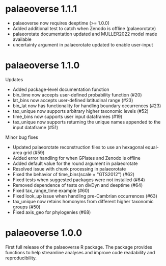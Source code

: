 # palaeoverse 1.1.1

* palaeoverse now requires deeptime (>= 1.0.0)
* Added additional test to catch when Zenodo is offline (palaeorotate)
* palaeorotate documentation updated and MULLER2022 model made available
* uncertainty argument in palaeorotate updated to enable user-input

# palaeoverse 1.1.0
Updates

* Added package-level documentation function
* bin_time now accepts user-defined probability function (#20)
* lat_bins now accepts user-defined latitudinal range (#23)
* bin_lat now has functionality for handling boundary occurrences (#23)
* tax_unique now supports arbitrary higher taxonomic levels (#52)
* time_bins now supports user input dataframes (#19)
* tax_unique now supports returning the unique names appended to the input dataframe (#51)

Minor bug fixes

* Updated palaeorotate reconstruction files to use an hexagonal equal-area grid (#59)
* Added error handling for when GPlates and Zenodo is offline
* Added default value for the round argument in palaeorotate
* Resolved issue with chunk processing in palaeorotate
* Fixed the behavior of time_bins(scale = "GTS2012") (#62)
* Fixed tests when suggested packages were not installed (#64)
* Removed dependence of tests on divDyn and deeptime (#64)
* Fixed tax_range_time example (#60)
* Fixed look_up issue when handling pre-Cambrian occurrences (#63)
* tax_unique now retains homonyms from different higher taxonomic groups (#50)
* Fixed axis_geo for phylogenies (#68)

# palaeoverse 1.0.0
First full release of the palaeoverse R package.
The package provides functions to help streamline analyses and improve code readability and reproducibility.
